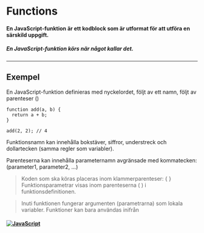 # Functions

#### En JavaScript-funktion är ett kodblock som är utformat för att utföra en särskild uppgift.

##### En JavaScript-funktion körs när något kallar det.

---

## Exempel

En JavaScript-funktion definieras med nyckelordet, följt av ett namn, följt av parenteser ()

```
function add(a, b) {
  return a + b;
}

add(2, 2); // 4
```

Funktionsnamn kan innehålla bokstäver, siffror, understreck och dollartecken (samma regler som variabler).

Parenteserna kan innehålla parameternamn avgränsade med kommatecken:
(parameter1, parameter2, ...)

> Koden som ska köras placeras inom klammerparenteser: { }
> Funktionsparametrar visas inom parenteserna ( ) i funktionsdefinitionen.

> Inuti funktionen fungerar argumenten (parametrarna) som lokala variabler.
> Funktioner kan bara användas inifrån

#### <a href="/README.md">![JavaScript](https://img.shields.io/badge/JavaScript-⬅️-332c00?style=for-the-badge&logo=JavaScript)</a>

